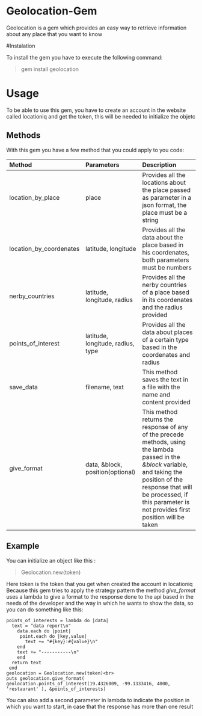 # Geolocation-Gem

Geolocation is a gem which provides an easy way to retrieve information about any place that you want to
know

#Instalation

  To install the gem you have to execute the following command:
  > gem install geolocation

# Usage
To be able to use this gem, you have to create an account in the website called locationiq and get the token, this will be needed to initialize the objetc
## Methods

  With this gem you have a few method that you could apply to you code:
  
  | Method | Parameters | Description |
  | :---  | :---      | :---      |
  |location_by_place | place | Provides all the locations about the place passed as parameter in a json format, the place must be a string | 
  |location_by_coordenates   | latitude, longitude | Provides all the data about the place based in his coordenates, both parameters must be numbers |
  |nerby_countries           | latitude, longitude, radius | Provides all the nerby countries of a place based in its coordenates and the radius provided|
  |points_of_interest        | latitude, longitude, radius, type | Provides all the data about places of a certain type based in the coordenates and radius|
  |save_data                 | filename, text | This method saves the text in a file with the name and content provided |
  |give_format   | data, &block, position(optional) | This method returns the response of any of the precede methods, using the lambda passed in the *&block* variable, and taking the position of the response that will be processed, if this parameter is not provides first position will be taken|

## Example

  You can initialize an object like this :
  > Geolocation.new(token)

 Here token is the token that you get when created the account in locationiq<br>
 Because this gem tries to apply the strategy pattern the method *give_format* uses a lambda to give a format to the response done to the api based in the needs of the developer and the way in which he wants to show the data, so you can do something like this:

    points_of_interests = lambda do |data|
      text = "data report\n"
        data.each do |point|
         point.each do |key,value|
       	   text += "#{key}:#{value}\n"
        end
        text += "-----------\n"
        end
      return text
     end
    geolocation = Geolocation.new(token)<br>
    puts geolocation.give_format( geolocation.points_of_interest(19.4326009, -99.1333416, 4000, 'restaurant' ), &points_of_interests)

 You can also add a second parameter in lambda to indicate the position in which you want to start, in case that the response has more than one result
